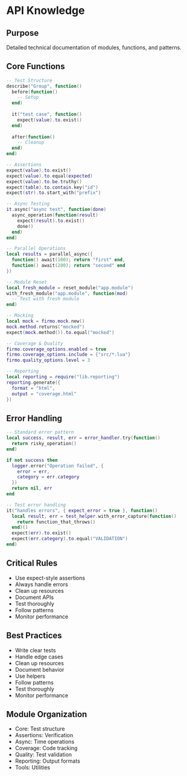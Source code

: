 # API Knowledge

## Purpose
Detailed technical documentation of modules, functions, and patterns.

## Core Functions
```lua
-- Test Structure
describe("Group", function()
  before(function()
    -- Setup
  end)
  
  it("test case", function()
    expect(value).to.exist()
  end)
  
  after(function()
    -- Cleanup
  end)
end)

-- Assertions
expect(value).to.exist()
expect(value).to.equal(expected)
expect(value).to.be.truthy()
expect(table).to.contain.key("id")
expect(str).to.start_with("prefix")

-- Async Testing
it.async("async test", function(done)
  async_operation(function(result)
    expect(result).to.exist()
    done()
  end)
end)

-- Parallel Operations
local results = parallel_async({
  function() await(100); return "first" end,
  function() await(200); return "second" end
})

-- Module Reset
local fresh_module = reset_module("app.module")
with_fresh_module("app.module", function(mod)
  -- Test with fresh module
end)

-- Mocking
local mock = firmo.mock.new()
mock.method.returns("mocked")
expect(mock.method()).to.equal("mocked")

-- Coverage & Quality
firmo.coverage_options.enabled = true
firmo.coverage_options.include = {"src/*.lua"}
firmo.quality_options.level = 3

-- Reporting
local reporting = require("lib.reporting")
reporting.generate({
  format = "html",
  output = "coverage.html"
})
```

## Error Handling
```lua
-- Standard error pattern
local success, result, err = error_handler.try(function()
  return risky_operation()
end)

if not success then
  logger.error("Operation failed", {
    error = err,
    category = err.category
  })
  return nil, err
end

-- Test error handling
it("handles errors", { expect_error = true }, function()
  local result, err = test_helper.with_error_capture(function()
    return function_that_throws()
  end)()
  expect(err).to.exist()
  expect(err.category).to.equal("VALIDATION")
end)
```

## Critical Rules
- Use expect-style assertions
- Always handle errors
- Clean up resources
- Document APIs
- Test thoroughly
- Follow patterns
- Monitor performance

## Best Practices
- Write clear tests
- Handle edge cases
- Clean up resources
- Document behavior
- Use helpers
- Follow patterns
- Test thoroughly
- Monitor performance

## Module Organization
- Core: Test structure
- Assertions: Verification
- Async: Time operations
- Coverage: Code tracking
- Quality: Test validation
- Reporting: Output formats
- Tools: Utilities